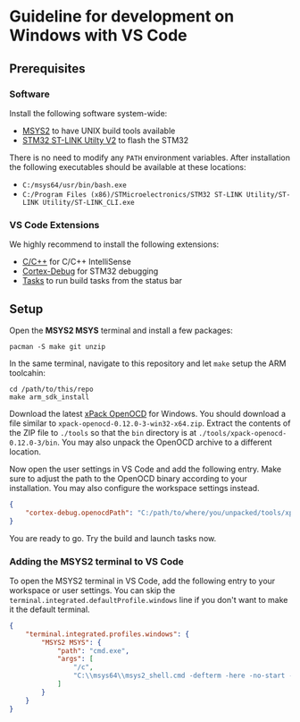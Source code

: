 # Guideline for development on Windows with VS Code

## Prerequisites

### Software

Install the following software system-wide:

- [MSYS2](https://www.msys2.org/#installation) to have UNIX build tools available
- [STM32 ST-LINK Utilty V2](https://www.st.com/en/development-tools/stsw-link004.html) to flash the STM32

There is no need to modify any `PATH` environment variables.
After installation the following executables should be available at these locations:

- `C:/msys64/usr/bin/bash.exe`
- `C:/Program Files (x86)/STMicroelectronics/STM32 ST-LINK Utility/ST-LINK Utility/ST-LINK_CLI.exe`

### VS Code Extensions

We highly recommend to install the following extensions:

- [C/C++](https://marketplace.visualstudio.com/items?itemName=ms-vscode.cpptools) for C/C++ IntelliSense
- [Cortex-Debug](https://marketplace.visualstudio.com/items?itemName=marus25.cortex-debug) for STM32 debugging
- [Tasks](https://marketplace.visualstudio.com/items?itemName=actboy168.tasks) to run build tasks from the status bar

## Setup

Open the **MSYS2 MSYS** terminal and install a few packages:

    pacman -S make git unzip

In the same terminal, navigate to this repository and let `make` setup the ARM toolcahin:

    cd /path/to/this/repo
    make arm_sdk_install

Download the latest [xPack OpenOCD](https://github.com/xpack-dev-tools/openocd-xpack/releases) for Windows.
You should download a file similar to `xpack-openocd-0.12.0-3-win32-x64.zip`.
Extract the contents of the ZIP file to `./tools` so that the `bin` directory is at `./tools/xpack-openocd-0.12.0-3/bin`.
You may also unpack the OpenOCD archive to a different location.

Now open the user settings in VS Code and add the following entry.
Make sure to adjust the path to the OpenOCD binary according to your installation.
You may also configure the workspace settings instead.

```json
{
    "cortex-debug.openocdPath": "C:/path/to/where/you/unpacked/tools/xpack-openocd-0.12.0-3/bin/openocd.exe"
}
```	

You are ready to go. Try the build and launch tasks now.

### Adding the MSYS2 terminal to VS Code

To open the MSYS2 terminal in VS Code, add the following entry to your workspace or user settings.
You can skip the `terminal.integrated.defaultProfile.windows` line if you don't want to make it the default terminal.

```json
{
    "terminal.integrated.profiles.windows": {
        "MSYS2 MSYS": {
            "path": "cmd.exe",
            "args": [
                "/c",
                "C:\\msys64\\msys2_shell.cmd -defterm -here -no-start -msys"
            ]
        }
    }
}
```
